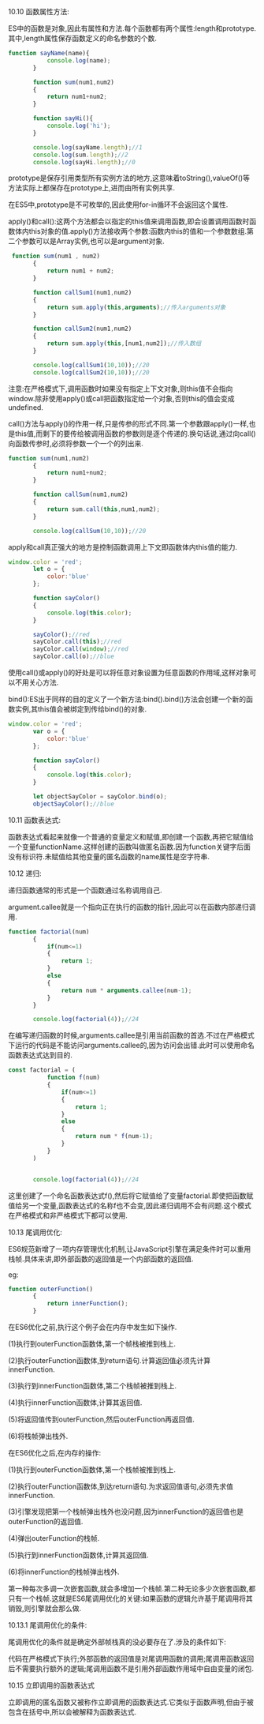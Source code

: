 10.10 函数属性方法:

ES中的函数是对象,因此有属性和方法.每个函数都有两个属性:length和prototype.其中,length属性保存函数定义的命名参数的个数.

```javascript
function sayName(name){
           console.log(name);
       }

       function sum(num1,num2)
       {
           return num1+num2;
       }

       function sayHi(){
           console.log('hi');
       }

       console.log(sayName.length);//1
       console.log(sum.length);//2
       console.log(sayHi.length);//0
```

prototype是保存引用类型所有实例方法的地方,这意味着toString(),valueOf()等方法实际上都保存在prototype上,进而由所有实例共享.

在ES5中,prototype是不可枚举的,因此使用for-in循环不会返回这个属性.

apply()和call():这两个方法都会以指定的this值来调用函数,即会设置调用函数时函数体内this对象的值.apply()方法接收两个参数:函数内this的值和一个参数数组.第二个参数可以是Array实例,也可以是argument对象.

```javascript
 function sum(num1 , num2)
       {
           return num1 + num2;
       }

       function callSum1(num1,num2)
       {
           return sum.apply(this,arguments);//传入arguments对象
       }

       function callSum2(num1,num2)
       {
           return sum.apply(this,[num1,num2]);//传入数组
       }

       console.log(callSum1(10,10));//20
       console.log(callSum2(10,10));//20
```

注意:在严格模式下,调用函数时如果没有指定上下文对象,则this值不会指向window.除非使用apply()或call把函数指定给一个对象,否则this的值会变成undefined.

call()方法与apply()的作用一样,只是传参的形式不同.第一个参数跟apply()一样,也是this值,而剩下的要传给被调用函数的参数则是逐个传递的.换句话说,通过向call()向函数传参时,必须将参数一个一个的列出来.

```javascript
function sum(num1,num2)
       {
           return num1+num2;
       }

       function callSum(num1,num2)
       {
           return sum.call(this,num1,num2);
       }

       console.log(callSum(10,10));//20
```

apply和call真正强大的地方是控制函数调用上下文即函数体内this值的能力.

```javascript
window.color = 'red';
       let o = {
           color:'blue'
       };

       function sayColor()
       {
           console.log(this.color);
       }

       sayColor();//red
       sayColor.call(this);//red
       sayColor.call(window);//red
       sayColor.call(o);//blue
```

使用call()或apply()的好处是可以将任意对象设置为任意函数的作用域,这样对象可以不用关心方法.

bind():ES出于同样的目的定义了一个新方法:bind().bind()方法会创建一个新的函数实例,其this值会被绑定到传给bind()的对象.

```javascript
window.color = 'red';
       var o = {
           color:'blue'
       };

       function sayColor()
       {
           console.log(this.color);
       }

       let objectSayColor = sayColor.bind(o);
       objectSayColor();//blue
```

10.11 函数表达式:

函数表达式看起来就像一个普通的变量定义和赋值,即创建一个函数,再把它赋值给一个变量functionName.这样创建的函数叫做匿名函数.因为function关键字后面没有标识符.未赋值给其他变量的匿名函数的name属性是空字符串.

10.12 递归:

递归函数通常的形式是一个函数通过名称调用自己.

argument.callee就是一个指向正在执行的函数的指针,因此可以在函数内部递归调用.

```javascript
function factorial(num)
       {
           if(num<=1)
           {
               return 1;
           }
           else
           {
               return num * arguments.callee(num-1);
           }
       }

       console.log(factorial(4));//24
```

在编写递归函数的时候,arguments.callee是引用当前函数的首选.不过在严格模式下运行的代码是不能访问arguments.callee的,因为访问会出错.此时可以使用命名函数表达式达到目的.

```javascript
const factorial = (
           function f(num)
           {
               if(num<=1)
               {
                   return 1;
               }
               else
               {
                   return num * f(num-1);
               }
           }
       )


       console.log(factorial(4));//24
```

这里创建了一个命名函数表达式f(),然后将它赋值给了变量factorial.即使把函数赋值给另一个变量,函数表达式的名称f也不会变,因此递归调用不会有问题.这个模式在严格模式和非严格模式下都可以使用.

10.13 尾调用优化:

ES6规范新增了一项内存管理优化机制,让JavaScript引擎在满足条件时可以重用栈帧.具体来讲,即外部函数的返回值是一个内部函数的返回值.

eg:

```javascript
function outerFunction()
       {
           return innerFunction();
       }
```

在ES6优化之前,执行这个例子会在内存中发生如下操作.

(1)执行到outerFunction函数体,第一个帧栈被推到栈上.

(2)执行outerFunction函数体,到return语句.计算返回值必须先计算innerFunction.

(3)执行到innerFunction函数体,第二个栈帧被推到栈上.

(4)执行innerFunction函数体,计算其返回值.

(5)将返回值传到outerFunction,然后outerFunction再返回值.

(6)将栈帧弹出栈外.

在ES6优化之后,在内存的操作:

(1)执行到outerFunction函数体,第一个栈帧被推到栈上.

(2)执行outerFunction函数体,到达return语句.为求返回值语句,必须先求值innerFunction.

(3)引擎发现把第一个栈帧弹出栈外也没问题,因为innerFunction的返回值也是outerFunction的返回值.

(4)弹出outerFunction的栈帧.

(5)执行到innerFunction函数体,计算其返回值.

(6)将innerFunction的栈帧弹出栈外.

第一种每次多调一次嵌套函数,就会多增加一个栈帧.第二种无论多少次嵌套函数,都只有一个栈帧.这就是ES6尾调用优化的关键:如果函数的逻辑允许基于尾调用将其销毁,则引擎就会那么做.

10.13.1 尾调用优化的条件:

 尾调用优化的条件就是确定外部帧栈真的没必要存在了.涉及的条件如下:

代码在严格模式下执行;外部函数的返回值是对尾调用函数的调用;尾调用函数返回后不需要执行额外的逻辑;尾调用函数不是引用外部函数作用域中自由变量的闭包.

10.15 立即调用的函数表达式

立即调用的匿名函数又被称作立即调用的函数表达式.它类似于函数声明,但由于被包含在括号中,所以会被解释为函数表达式.